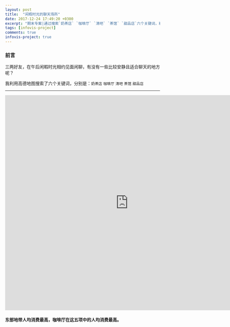 ```yaml
---
layout: post
title:  "闲暇时光的聊天场所"
date: 2017-12-24 17:49:20 +0300
excerpt: "期末专案|通过搜索`奶茶店` `咖啡厅` `清吧` `茶馆` `甜品店`六个关键词，利用地图和条形图得知三大地带与人均消费的关系以及人均消费与关键词之间的关系" 
tags: [infovis-project]
comments: true
infovis-project: true
---
```


### 前言
三两好友，在午后闲暇时光相约见面闲聊，有没有一些比较安静且适合聊天的地方呢？

我利用高德地图搜索了六个关键词，分别是：`奶茶店` `咖啡厅` `清吧` `茶馆` `甜品店`

---

<iframe src="https://public.tableau.com/views/_18118/1_2?:embed=y&:display_count=yes&publish=yes&publish=yes/Dashboard1?:showVizHome=no&:embed=true" width="800" height="700" scrolling="no" frameborder="0"></iframe>
<h4>东部地带人均消费最高，咖啡厅在这五项中的人均消费最高。</h4>